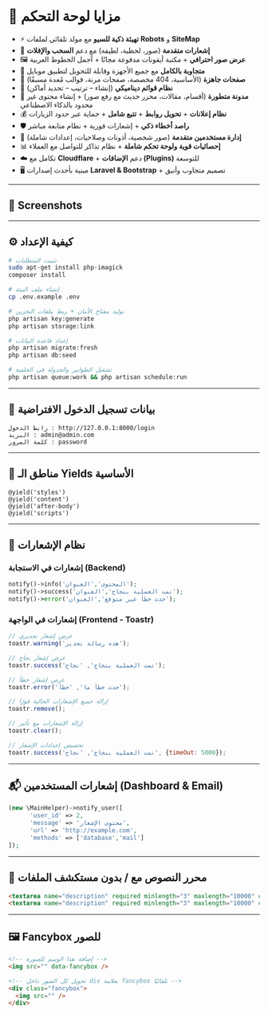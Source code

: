 # 🚀 مزايا لوحة التحكم

* ⚡ **تهيئة ذكية للسيو** مع مولد تلقائي لملفات **Robots** و **SiteMap**
* 🔔 **إشعارات متقدمة** (صور، لحظية، لطيفة) مع دعم **السحب والإفلات**
* 🖼️ **عرض صور احترافي** + مكتبة أيقونات مدفوعة مجانًا + أجمل الخطوط العربية
* 📱 **متجاوبة بالكامل** مع جميع الأجهزة وقابلة للتحويل لتطبيق موبايل
* 📄 **صفحات جاهزة** (الأساسية، 404 مخصصة، صفحات مرنة، قوالب مُعدة مسبقًا)
* 🧭 **نظام قوائم ديناميكي** (إنشاء – ترتيب – تحديد أماكن)
* 📝 **مدونة متطورة** (أقسام، مقالات، محرر حديث مع رفع صور) + إنشاء محتوى غير محدود بالذكاء الاصطناعي
* 💰 **نظام إعلانات** + **تحويل روابط** + **تتبع شامل** + حماية عبر حدود الزيارات
* 🛡️ **راصد أخطاء ذكي** + إشعارات فورية + نظام متابعة مباشر
* 👤 **إدارة مستخدمين متقدمة** (صور شخصية، أذونات وصلاحيات، إعدادات شاملة)
* 📊 **إحصائيات قوية ولوحة تحكم شاملة** + نظام تذاكر للتواصل مع العملاء
* ☁️ تكامل مع **Cloudflare** + دعم **الإضافات (Plugins)** للتوسعة
* 🖥️ مبنية بأحدث إصدارات **Laravel & Bootstrap** + تصميم متجاوب وأنيق

---

## 📸 Screenshots

<!-- ضع هنا صور من الواجهة الأمامية والخلفية لإبراز قوة التصميم -->

---

## ⚙️ كيفية الإعداد

```bash
# تثبيت المتطلبات
sudo apt-get install php-imagick
composer install

# إنشاء ملف البيئة
cp .env.example .env

# توليد مفتاح الأمان + ربط ملفات التخزين
php artisan key:generate
php artisan storage:link

# إعداد قاعدة البيانات
php artisan migrate:fresh
php artisan db:seed

# تشغيل الطوابير والجدولة في الخلفية
php artisan queue:work && php artisan schedule:run
```

---

## 🔑 بيانات تسجيل الدخول الافتراضية

```
رابط الدخول : http://127.0.0.1:8000/login
البريد : admin@admin.com
كلمة المرور : password
```

---

## 🎯 مناطق الـ Yields الأساسية

```blade
@yield('styles')
@yield('content')
@yield('after-body')
@yield('scripts')
```

---

## 🔔 نظام الإشعارات

### إشعارات في الاستجابة (Backend)

```php
notify()->info('المحتوى','العنوان');
notify()->success('تمت العملية بنجاح','العنوان');
notify()->error('حدث خطأ غير متوقع','العنوان');
```

### إشعارات في الواجهة (Frontend - Toastr)

```javascript
// عرض إشعار تحذيري
toastr.warning('هذه رسالة تحذير');

// عرض إشعار نجاح
toastr.success('تمت العملية بنجاح', 'نجاح');

// عرض إشعار خطأ
toastr.error('حدث خطأ ما', 'خطأ');

// إزالة جميع الإشعارات الحالية فورًا
toastr.remove();

// إزالة الإشعارات مع تأثير
toastr.clear();

// تخصيص إعدادات الإشعار
toastr.success('تمت العملية بنجاح', 'نجاح', {timeOut: 5000});
```

---

## 📬 إشعارات المستخدمين (Dashboard & Email)

```php
(new \MainHelper)->notify_user([
      'user_id' => 2,
      'message' => 'محتوى الإشعار',
      'url' => 'http://example.com',
      'methods' => ['database','mail']
]);
```

---

## 📝 محرر النصوص مع / بدون مستكشف الملفات

```html
<textarea name="description" required minlength="3" maxlength="10000" class="form-control editor with-file-explorer"></textarea>
<textarea name="description" required minlength="3" maxlength="10000" class="form-control editor"></textarea>
```

---

## 🖼️ Fancybox للصور

```html
<!-- إضافة هذا الوسم للصورة -->
<img src="" data-fancybox />

<!-- تحويل كل الصور داخل div بعلامة fancybox تلقائيًا -->
<div class="fancybox">
  <img src="" />
</div>
```